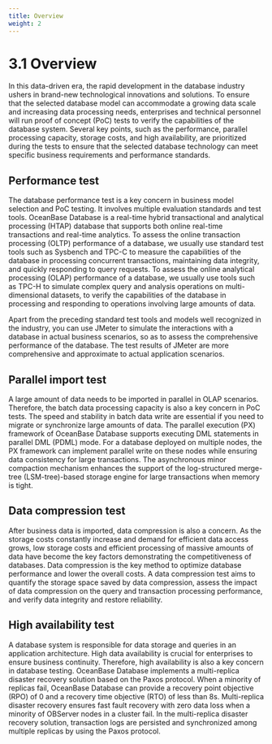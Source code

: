 ```yaml
---
title: Overview
weight: 2
---
```


# 3.1 Overview

In this data-driven era, the rapid development in the database industry ushers in brand-new technological innovations and solutions. To ensure that the selected database model can accommodate a growing data scale and increasing data processing needs, enterprises and technical personnel will run proof of concept (PoC) tests to verify the capabilities of the database system. Several key points, such as the performance, parallel processing capacity, storage costs, and high availability, are prioritized during the tests to ensure that the selected database technology can meet specific business requirements and performance standards. 

## Performance test

The database performance test is a key concern in business model selection and PoC testing. It involves multiple evaluation standards and test tools. OceanBase Database is a real-time hybrid transactional and analytical processing (HTAP) database that supports both online real-time transactions and real-time analytics. To assess the online transaction processing (OLTP) performance of a database, we usually use standard test tools such as Sysbench and TPC-C to measure the capabilities of the database in processing concurrent transactions, maintaining data integrity, and quickly responding to query requests. To assess the online analytical processing (OLAP) performance of a database, we usually use tools such as TPC-H to simulate complex query and analysis operations on multi-dimensional datasets, to verify the capabilities of the database in processing and responding to operations involving large amounts of data. 

Apart from the preceding standard test tools and models well recognized in the industry, you can use JMeter to simulate the interactions with a database in actual business scenarios, so as to assess the comprehensive performance of the database. The test results of JMeter are more comprehensive and approximate to actual application scenarios. 

## Parallel import test

A large amount of data needs to be imported in parallel in OLAP scenarios. Therefore, the batch data processing capacity is also a key concern in PoC tests. The speed and stability in batch data write are essential if you need to migrate or synchronize large amounts of data. The parallel execution (PX) framework of OceanBase Database supports executing DML statements in parallel DML (PDML) mode. For a database deployed on multiple nodes, the PX framework can implement parallel write on these nodes while ensuring data consistency for large transactions. The asynchronous minor compaction mechanism enhances the support of the log-structured merge-tree (LSM-tree)-based storage engine for large transactions when memory is tight. 

## Data compression test

After business data is imported, data compression is also a concern. As the storage costs constantly increase and demand for efficient data access grows, low storage costs and efficient processing of massive amounts of data have become the key factors demonstrating the competitiveness of databases. Data compression is the key method to optimize database performance and lower the overall costs. A data compression test aims to quantify the storage space saved by data compression, assess the impact of data compression on the query and transaction processing performance, and verify data integrity and restore reliability. 

## High availability test

A database system is responsible for data storage and queries in an application architecture. High data availability is crucial for enterprises to ensure business continuity. Therefore, high availability is also a key concern in database testing. OceanBase Database implements a multi-replica disaster recovery solution based on the Paxos protocol. When a minority of replicas fail, OceanBase Database can provide a recovery point objective (RPO) of 0 and a recovery time objective (RTO) of less than 8s. Multi-replica disaster recovery ensures fast fault recovery with zero data loss when a minority of OBServer nodes in a cluster fail. In the multi-replica disaster recovery solution, transaction logs are persisted and synchronized among multiple replicas by using the Paxos protocol. 
